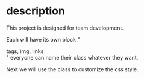 # description

This project is designed for team development.

Each will have its own block "<div class="nameclass"> tags, img, links </div>"
everyone can name their class whatever they want.

Next we will use the class to customize the css style.

